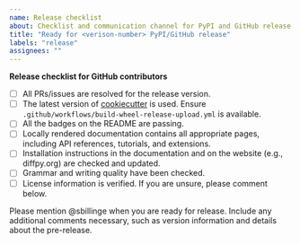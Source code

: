 ```yaml
---
name: Release checklist
about: Checklist and communication channel for PyPI and GitHub release
title: "Ready for <verison-number> PyPI/GitHub release"
labels: "release" 
assignees: ""
---
```


**Release checklist for GitHub contributors**

- [ ] All PRs/issues are resolved for the release version.
- [ ] The latest version of [cookiecutter](https://github.com/Billingegroup/cookiecutter) is used. Ensure `.github/workflows/build-wheel-release-upload.yml` is available.
- [ ] All the badges on the README are passing.
- [ ] Locally rendered documentation contains all appropriate pages, including API references, tutorials, and extensions.
- [ ] Installation instructions in the documentation and on the website (e.g., diffpy.org) are checked and updated.
- [ ] Grammar and writing quality have been checked.
- [ ] License information is verified. If you are unsure, please comment below.

Please mention @sbillinge when you are ready for release. Include any additional comments necessary, such as version information and details about the pre-release.